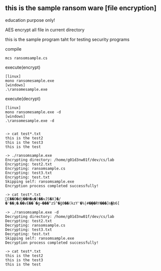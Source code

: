 ## this is the sample ransom ware [file encryption]

education purpose only!

AES encrypt all file in current directory

this is the sample program taht for testing security programs

compile
```
mcs ransomsample.cs
```

execute(encrypt)
```
[linux]
mono ransomesample.exe
[windows]
.\ransomesample.exe
```

execute(decrypt)
```
[linux]
mono ransomesample.exe -d
[windows]
.\ransomesample.exe -d
```

```

-> cat test*.txt
this is the test2
this is the test3
this is the test

-> ./ransomsample.exe 
Encrypting directory: /home/g01d3nw01f/dev/cs/lab
Encrypting: test2.txt
Encrypting: ransomsample.cs
Encrypting: test3.txt
Encrypting: test.txt
Skipping self: ransomsample.exe
Encryption process completed successfully!

-> cat test*.txt
C��O�dj��H�u�)��vJS�X]�/�'��;�ۦ��vE��`�g~���^zS^�ğ0��(kzY'�%|#�ܴ��RY���]6͜�b6[

-> ./ransomsample.exe -d
Decrypting directory: /home/g01d3nw01f/dev/cs/lab
Decrypting: test2.txt
Decrypting: ransomsample.cs
Decrypting: test3.txt
Decrypting: test.txt
Skipping self: ransomsample.exe
Decryption process completed successfully!

-> cat test*.txt
this is the test2
this is the test3
this is the test

```



